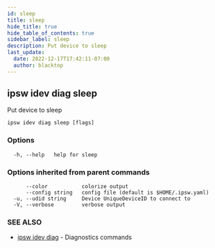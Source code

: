 ```yaml
---
id: sleep
title: sleep
hide_title: true
hide_table_of_contents: true
sidebar_label: sleep
description: Put device to sleep
last_update:
  date: 2022-12-17T17:42:11-07:00
  author: blacktop
---
```

## ipsw idev diag sleep

Put device to sleep

```
ipsw idev diag sleep [flags]
```

### Options

```
  -h, --help   help for sleep
```

### Options inherited from parent commands

```
      --color           colorize output
      --config string   config file (default is $HOME/.ipsw.yaml)
  -u, --udid string     Device UniqueDeviceID to connect to
  -V, --verbose         verbose output
```

### SEE ALSO

* [ipsw idev diag](/docs/cli/ipsw/idev/diag)	 - Diagnostics commands


